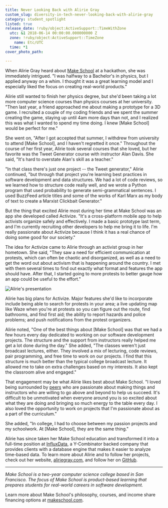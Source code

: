```yaml
---
title: Never Looking Back with Alirie Gray
custom_slug: diversity-in-tech-never-looking-back-with-alirie-gray
category: student_spotlight
listed: true
release_date: !ruby/object:ActiveSupport::TimeWithZone
  utc: &1 2018-06-14 00:00:00.000000000 Z
  zone: !ruby/object:ActiveSupport::TimeZone
    name: Etc/UTC
  time: *1
cover_photo_path: 

---
```

When Alirie Gray heard about [Make School](https://www.makeschool.com/product-college) at a hackathon, she was immediately intrigued. "I was halfway to a Bachelor's in physics, but I applied anyway on a whim. I thought it was a great learning model and I especially liked the focus on creating real-world products."

Alirie still wanted to finish her physics degree, but she'd been taking a lot more computer science courses than physics courses at her university. "Then last year, a friend approached me about making a prototype for a 3D game. I recruited a couple of my coding friends and we spent the summer creating the game, staying up until 4am more days than not, and I realized this was what I wanted to spend my time doing. I knew [Make School] would be perfect for me."

She went on, "After I got accepted that summer, I withdrew from university to attend [Make School], and I haven't regretted it once." Throughout the course of her first year, Alirie took several courses that she loved, but her favorite was the Tweet Generator course with instructor Alan Davis. She said, "It's hard to overstate Alan's skill as a teacher."

"In that class there's just one project -- the Tweet generator," Alirie continued, "but through that project you're learning best practices in software development and data structures. We had a lot of code reviews, so we learned how to structure code really well, and we wrote a Python program that used probability to generate semi-grammatical sentences. I used BuzzFeed article titles and some of the works of Karl Marx as my body of text to create a Marxist Clickbait Generator."

But the thing that excited Alirie most during her time at Make School was an app she developed called Activize. "It's a cross-platform mobile app to help activists organize safely and effectively. I made a basic prototype last term, and I'm currently recruiting other developers to help me bring it to life. I'm really passionate about Activize because I think it has a real chance of doing some good for our society."

The idea for Activize came to Alirie through an activist group in her hometown. She said, "They saw a need for efficient communication at protests, which can often be chaotic and disorganized, as well as a need to get the word out about activism that is happening around the country. I met with them several times to find out exactly what format and features the app should have. After that, I started going to more protests to better gauge how an app could be useful to the effort."

![Alirie's presentation](http://res.cloudinary.com/makeschool/image/upload/s--Mkmf3g4h--/c_scale,w_500/v1529088523/Blog/alirie-presentation.jpg)

Alirie has big plans for Activize. Major features she'd like to incorporate include being able to search for protests in your area; a live updating map like Waze when you're at protests so you can figure out the route, find bathrooms, and find first aid; the ability to report hazards and police problems; and push notifications from the protest organizers.

Alirie noted, "One of the best things about [Make School] was that we had a few hours every day dedicated to working on our software development projects. The structure and the support from instructors really helped me get a lot done during the day." She added, "The classes weren't just broadcast lectures, either. They involved a mix of lecturing, code reviews, pair programming, and free time to work on our projects. I find that this structure is much better than the typical college broadcast lecture. It allowed me to take on extra challenges based on my interests. It also kept the classroom alive and engaged."

That engagement may be what Alirie likes best about Make School. "I loved being surrounded by [peers](https://www.makeschool.com/product-college/community) who are passionate about making things and instructors who are willing to go above and beyond to help us succeed. It's difficult to be unmotivated when everyone around you is so excited about what they are doing and bringing so much energy to the table every day. I also loved the opportunity to work on projects that I'm passionate about as a part of the curriculum."

She added, "In college, I had to choose between my passion projects and my schoolwork. At [Make School], they are the same thing."

Alirie has since taken her Make School education and transformed it into a full-time position at [InfluxData](https://www.influxdata.com/), a Y-Combinator backed company that provides clients with a database engine that makes it easier to analyze time-based data. To learn more about Alirie and to follow her projects, check out her website, [aliriegray.com](http://www.aliriegray.com/), and follow her on [GitHub](https://github.com/AlirieGray).

* * * * *

*Make School is a two-year computer science college based in San Francisco. The focus of Make School is product-based learning that prepares students for real-world careers in software development.*

Learn more about Make School's philosophy, courses, and income share financing options at [makeschool.com](https://www.makeschool.com/?utm_source=medium&utm_medium=social&utm_campaign=medium-student-spotlight-uchenna-aguocha&utm_content=).